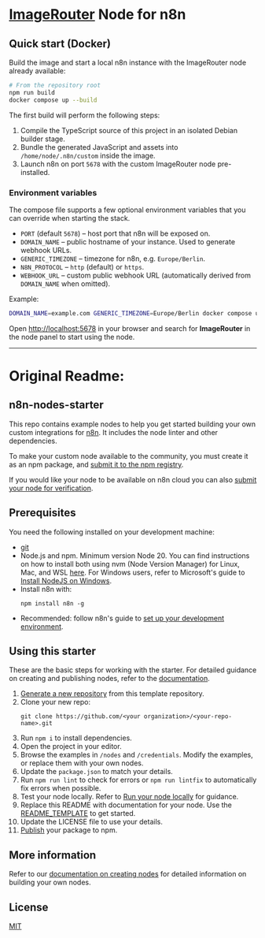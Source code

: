 # [ImageRouter](https://imagerouter.io) Node for n8n

## Quick start (Docker)

Build the image and start a local n8n instance with the ImageRouter node already available:

```bash
# From the repository root
npm run build
docker compose up --build
```

The first build will perform the following steps:
1. Compile the TypeScript source of this project in an isolated Debian builder stage.
2. Bundle the generated JavaScript and assets into `/home/node/.n8n/custom` inside the image.
3. Launch n8n on port `5678` with the custom ImageRouter node pre-installed.

### Environment variables
The compose file supports a few optional environment variables that you can override when starting the stack.

* `PORT` (default `5678`) – host port that n8n will be exposed on.
* `DOMAIN_NAME` – public hostname of your instance. Used to generate webhook URLs.
* `GENERIC_TIMEZONE` – timezone for n8n, e.g. `Europe/Berlin`.
* `N8N_PROTOCOL` – `http` (default) or `https`.
* `WEBHOOK_URL` – custom public webhook URL (automatically derived from `DOMAIN_NAME` when omitted).

Example:
```bash
DOMAIN_NAME=example.com GENERIC_TIMEZONE=Europe/Berlin docker compose up --build
```

Open <http://localhost:5678> in your browser and search for **ImageRouter** in the node panel to start using the node.

___

# Original Readme:

## n8n-nodes-starter

This repo contains example nodes to help you get started building your own custom integrations for [n8n](https://n8n.io). It includes the node linter and other dependencies.

To make your custom node available to the community, you must create it as an npm package, and [submit it to the npm registry](https://docs.npmjs.com/packages-and-modules/contributing-packages-to-the-registry).

If you would like your node to be available on n8n cloud you can also [submit your node for verification](https://docs.n8n.io/integrations/creating-nodes/deploy/submit-community-nodes/).

## Prerequisites

You need the following installed on your development machine:

* [git](https://git-scm.com/downloads)
* Node.js and npm. Minimum version Node 20. You can find instructions on how to install both using nvm (Node Version Manager) for Linux, Mac, and WSL [here](https://github.com/nvm-sh/nvm). For Windows users, refer to Microsoft's guide to [Install NodeJS on Windows](https://docs.microsoft.com/en-us/windows/dev-environment/javascript/nodejs-on-windows).
* Install n8n with:
  ```
  npm install n8n -g
  ```
* Recommended: follow n8n's guide to [set up your development environment](https://docs.n8n.io/integrations/creating-nodes/build/node-development-environment/).

## Using this starter

These are the basic steps for working with the starter. For detailed guidance on creating and publishing nodes, refer to the [documentation](https://docs.n8n.io/integrations/creating-nodes/).

1. [Generate a new repository](https://github.com/n8n-io/n8n-nodes-starter/generate) from this template repository.
2. Clone your new repo:
   ```
   git clone https://github.com/<your organization>/<your-repo-name>.git
   ```
3. Run `npm i` to install dependencies.
4. Open the project in your editor.
5. Browse the examples in `/nodes` and `/credentials`. Modify the examples, or replace them with your own nodes.
6. Update the `package.json` to match your details.
7. Run `npm run lint` to check for errors or `npm run lintfix` to automatically fix errors when possible.
8. Test your node locally. Refer to [Run your node locally](https://docs.n8n.io/integrations/creating-nodes/test/run-node-locally/) for guidance.
9. Replace this README with documentation for your node. Use the [README_TEMPLATE](README_TEMPLATE.md) to get started.
10. Update the LICENSE file to use your details.
11. [Publish](https://docs.npmjs.com/packages-and-modules/contributing-packages-to-the-registry) your package to npm.

## More information

Refer to our [documentation on creating nodes](https://docs.n8n.io/integrations/creating-nodes/) for detailed information on building your own nodes.

## License

[MIT](https://github.com/n8n-io/n8n-nodes-starter/blob/master/LICENSE.md)
